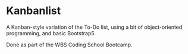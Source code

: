 # Kanbanlist

A Kanban-style variation of the To-Do list, using a bit of object-oriented programming, and basic Bootstrap5.

Done as part of the WBS Coding School Bootcamp.
